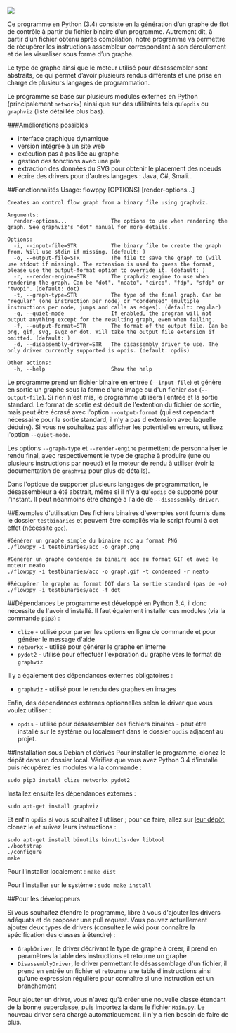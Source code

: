 ![](https://github.com/natinusala/flowppy/blob/master/images/banniere.png)

Ce programme en Python (3.4) consiste en la génération d’un graphe de flot de contrôle à partir du fichier binaire d’un programme. Autrement dit, à partir d’un fichier obtenu après compilation, notre programme va permettre de récupérer les instructions assembleur correspondant à son déroulement et de les visualiser sous forme d’un graphe.

Le type de graphe ainsi que le moteur utilisé pour désassembler sont abstraits, ce qui permet d’avoir plusieurs rendus différents et une prise en charge de plusieurs langages de programmation.

Le programme se base sur plusieurs modules externes en Python (principalement `networkx`) ainsi que sur des utilitaires tels qu’`opdis` ou `graphviz` (liste détaillée plus bas).

###Améliorations possibles
* interface graphique dynamique
* version intégrée à un site web
* exécution pas à pas liée au graphe
* gestion des fonctions avec une pile
* extraction des données du SVG pour obtenir le placement des noeuds
* écrire des drivers pour d'autres langages : Java, C#, Smali...

##Fonctionnalités
    Usage: flowppy [OPTIONS] [render-options...]
    
    Creates an control flow graph from a binary file using graphviz.
    
    Arguments:
      render-options...              The options to use when rendering the graph. See graphviz's "dot" manual for more details.
    
    Options:
      -i, --input-file=STR           The binary file to create the graph from. Will use stdin if missing. (default: )
      -o, --output-file=STR          The file to save the graph to (will use stdout if missing). The extension is used to guess the format, please use the output-format option to override it. (default: )
      -r, --render-engine=STR        The graphviz engine to use when rendering the graph. Can be "dot", "neato", "circo", "fdp", "sfdp" or "twopi". (default: dot)
      -t, --graph-type=STR           The type of the final graph. Can be "regular" (one instruction per node) or "condensed" (multiple instructions per node, jumps and calls as edges). (default: regular)
      -q, --quiet-mode               If enabled, the program will not output anything except for the resulting graph, even when failing.
      -f, --output-format=STR        The format of the output file. Can be png, gif, svg, svgz or dot. Will take the output file extension if omitted. (default: )
      -d, --disassembly-driver=STR   The disassembly driver to use. The only driver currently supported is opdis. (default: opdis)
    
    Other actions:
      -h, --help                     Show the help

Le programme prend un fichier binaire en entrée (`--input-file`) et génère en sortie un graphe sous la forme d'une image ou d'un fichier `dot` (`--output-file`). Si rien n'est mis, le programme utilisera l'entrée et la sortie standard. Le format de sortie est déduit de l'extention du fichier de sortie, mais peut être écrasé avec l'option `--output-format` (qui est cependant nécessaire pour la sortie standard, il n'y a pas d'extension avec laquelle déduire). Si vous ne souhaitez pas afficher les potentielles erreurs, utilisez l'option `--quiet-mode`.

Les options `--graph-type` et `--render-engine` permettent de personnaliser le rendu final, avec respectivement le type de graphe à produire (une ou plusieurs instructions par noeud) et le moteur de rendu à utiliser (voir la documentation de `graphviz` pour plus de détails).

Dans l'optique de supporter plusieurs langages de programmation, le désassembleur a été abstrait, même si il n'y a qu'`opdis` de supporté pour l'instant. Il peut néanmoins être changé à l'aide de `--disassembly-driver`.

##Exemples d'utilisation
Des fichiers binaires d'exemples sont fournis dans le dossier `testbinaries` et peuvent être compilés via le script fourni à cet effet (nécessite `gcc`).

    #Générer un graphe simple du binaire acc au format PNG
    ./flowppy -i testbinaries/acc -o graph.png 
    
    #Générer un graphe condensé du binaire acc au format GIF et avec le moteur neato
    ./flowppy -i testbinaries/acc -o graph.gif -t condensed -r neato
    
    #Récupérer le graphe au format DOT dans la sortie standard (pas de -o)
    ./flowppy -i testbinaries/acc -f dot

##Dépendances
Le programme est développé en Python 3.4, il donc nécessite de l'avoir d'installé. Il faut également installer ces modules (via la commande `pip3`) :
* `clize` - utilisé pour parser les options en ligne de commande et pour générer le message d'aide
* `networkx` - utilisé pour générer le graphe en interne
* `pydot2` - utilisé pour effectuer l'exporation du graphe vers le format de `graphviz`

Il y a également des dépendances externes obligatoires :
* `graphviz` - utilisé pour le rendu des graphes en images

Enfin, des dépendances externes optionnelles selon le driver que vous voulez utiliser :
* `opdis` - utilisé pour désassembler des fichiers binaires - peut être installé sur le système ou localement dans le dossier `opdis` adjacent au projet.


##Installation sous Debian et dérivés
Pour installer le programme, clonez le dépôt dans un dossier local. Vérifiez que vous avez Python 3.4 d'installé puis récupérez les modules via la commande :

`sudo pip3 install clize networkx pydot2`

Installez ensuite les dépendances externes :

`sudo apt-get install graphviz`

Et enfin `opdis` si vous souhaitez l'utiliser ; pour ce faire, allez sur [leur dépôt](https://github.com/mkfs/opdis), clonez le et suivez leurs instructions :

    sudo apt-get install binutils binutils-dev libtool
    ./bootstrap
    ./configure
    make

Pour l'installer localement :
`make dist`

Pour l'installer sur le système :
`sudo make install`

##Pour les développeurs

Si vous souhaitez étendre le programme, libre à vous d'ajouter les drivers adéquats et de proposer une pull request. Vous pouvez actuellement ajouter deux types de drivers (consultez le wiki pour connaître la spécification des classes à étendre) :
* `GraphDriver`, le driver décrivant le type de graphe à créer, il prend en paramètres la table des instructions et retourne un graphe
* `DisassemblyDriver`, le driver permettant le désassemblage d'un fichier, il prend en entrée un fichier et retourne une table d'instructions ainsi qu'une expression régulière pour connaître si une instruction est un branchement

Pour ajouter un driver, vous n'avez qu'à créer une nouvelle classe étendant de la bonne superclasse, puis importez la dans le fichier `Main.py`. Le nouveau driver sera chargé automatiquement, il n'y a rien besoin de faire de plus.
